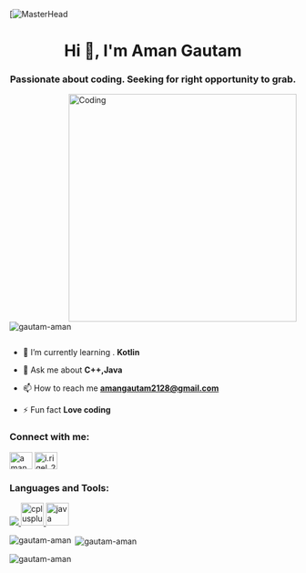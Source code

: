 [![MasterHead](https://user-images.githubusercontent.com/74038190/241765440-80728820-e06b-4f96-9c9e-9df46f0cc0a5.gif)
<h1 align="center">Hi 👋, I'm Aman Gautam</h1>
<h3 align="center">Passionate about coding. Seeking for right opportunity to grab.</h3>
<img align="right" alt="Coding" width="400" src="https://cdn.dribbble.com/users/1162077/screenshots/3848914/programmer.gif">

<p align="left"> <img src="https://komarev.com/ghpvc/?username=gautam-aman&label=Profile%20views&color=0e75b6&style=flat" alt="gautam-aman" /> </p>

<p align="left"> <a href="https://twitter.com/" target="blank"><img src="https://img.shields.io/twitter/follow/?logo=twitter&style=for-the-badge" alt="" /></a> </p>

- 🌱 I’m currently learning . **Kotlin**

- 💬 Ask me about **C++,Java**

- 📫 How to reach me **amangautam2128@gmail.com**

- ⚡ Fun fact **Love coding**

<h3 align="left">Connect with me:</h3>
<p align="left">
<a href="https://linkedin.com/in/aman gautam" target="blank"><img align="center" src="https://cdn1.iconfinder.com/data/icons/logotypes/32/circle-linkedin-512.png" alt="aman gautam" height="30" width="40" /></a>
<a href="https://instagram.com/i.rigel_28" target="blank"><img align="center" src="https://static.vecteezy.com/system/resources/previews/021/818/124/original/instagram-logo-free-vector.jpg" alt="i.rigel_28" height="30" width="40" /></a>
</p>

<h3 align="left">Languages and Tools:</h3>
<p align="left"> <a href="https://www.cprogramming.com/" target="_blank" rel="noreferrer"> <img src="https://static.vecteezy.com/system/resources/previews/022/101/050/original/java-logo-transparent-free-png.png"> <img src="https://w7.pngwing.com/pngs/46/626/png-transparent-c-logo-the-c-programming-language-computer-icons-computer-programming-source-code-programming-miscellaneous-template-blue.png" alt="cplusplus" width="40" height="40"/> </a> <a href="https://www.java.com" target="_blank" rel="noreferrer"> <img src="https://i.pinimg.com/originals/6e/46/e7/6e46e7dbe2bb73dacc055e5dbd85c3ad.png" alt="java" width="40" height="40"/> </a> </p>

<p><img align="left" src="https://github-readme-stats.vercel.app/api/top-langs?username=gautam-aman&show_icons=true&locale=en&layout=compact" alt="gautam-aman" /></p>

<p>&nbsp;<img align="center" src="https://github-readme-stats.vercel.app/api?username=gautam-aman&show_icons=true&locale=en" alt="gautam-aman" /></p>

<p><img align="center" src="https://github-readme-streak-stats.herokuapp.com/?user=gautam-aman&" alt="gautam-aman" /></p>
